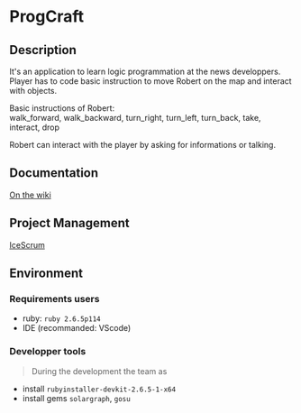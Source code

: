 
# ProgCraft
## Description

It's an application to learn logic programmation at the news developpers.  
Player has to code basic instruction to move Robert on the map and interact with objects.  

Basic instructions of Robert:  
walk_forward, walk_backward, turn_right, turn_left, turn_back, take, interact, drop  

Robert can interact with the player by asking for informations or talking.

## Documentation
[On the wiki](./wiki)

## Project Management
[IceScrum](https://cloud.icescrum.com/p/MAW21XXG1/#/project)

## Environment
### Requirements users
* ruby: `ruby 2.6.5p114`
* IDE (recommanded: VScode)

### Developper tools
> During the development the team as 
* install `rubyinstaller-devkit-2.6.5-1-x64`
* install gems `solargraph`, `gosu`
